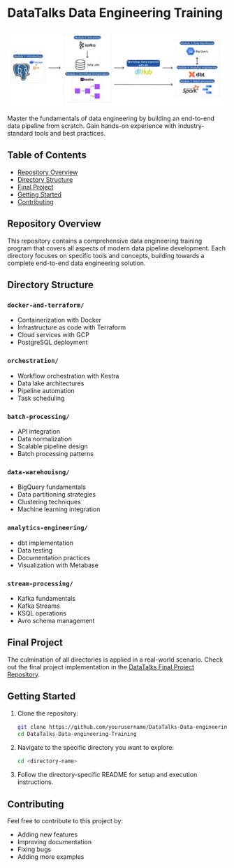 # DataTalks Data Engineering Training

![Data Engineering Pipeline](images/datatalk.jpg)

Master the fundamentals of data engineering by building an end-to-end data pipeline from scratch. Gain hands-on experience with industry-standard tools and best practices.

## Table of Contents

- [Repository Overview](#repository-overview)
- [Directory Structure](#directory-structure)
- [Final Project](#final-project)
- [Getting Started](#getting-started)
- [Contributing](#contributing)

## Repository Overview

This repository contains a comprehensive data engineering training program that covers all aspects of modern data pipeline development. Each directory focuses on specific tools and concepts, building towards a complete end-to-end data engineering solution.

## Directory Structure

### `docker-and-terraform/`
- Containerization with Docker
- Infrastructure as code with Terraform
- Cloud services with GCP
- PostgreSQL deployment

### `orchestration/`
- Workflow orchestration with Kestra
- Data lake architectures
- Pipeline automation
- Task scheduling

### `batch-processing/`
- API integration
- Data normalization
- Scalable pipeline design
- Batch processing patterns

### `data-warehouisng/`
- BigQuery fundamentals
- Data partitioning strategies
- Clustering techniques
- Machine learning integration

### `analytics-engineering/`
- dbt implementation
- Data testing
- Documentation practices
- Visualization with Metabase

### `stream-processing/`
- Kafka fundamentals
- Kafka Streams
- KSQL operations
- Avro schema management

## Final Project

The culmination of all directories is applied in a real-world scenario. Check out the final project implementation in the [DataTalks Final Project Repository](https://github.com/yourusername/datatalks-final-project).

## Getting Started

1. Clone the repository:
   ```sh
   git clone https://github.com/yourusername/DataTalks-Data-engineering-Training.git
   cd DataTalks-Data-engineering-Training
   ```

2. Navigate to the specific directory you want to explore:
   ```sh
   cd <directory-name>
   ```

3. Follow the directory-specific README for setup and execution instructions.

## Contributing

Feel free to contribute to this project by:
- Adding new features
- Improving documentation
- Fixing bugs
- Adding more examples